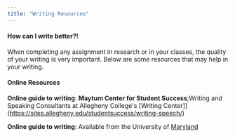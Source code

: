 ```yaml
---
title: "Writing Resources"
---
```


#### How can I write better?!
When completing any assignment in research or in your classes, the quality of your writing is very important. Below are some resources that may help in your writing.


#### Online Resources

__Online guide to writing__: __Maytum Center for Student Success__;Writing and Speaking Consultants at Allegheny College's [Writing Center]](https://sites.allegheny.edu/studentsuccess/writing-speech/)


__Online guide to writing__: Available from the University of [Maryland](https://www.umgc.edu/current-students/learning-resources/writing-center/online-guide-to-writing/tutorial/chapter4/ch4-06#:~:text=Research%20resources%20are%20found%20in,sources%20found%20on%20the%20Internet.)